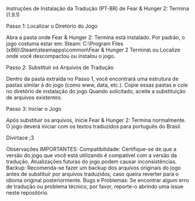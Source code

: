 Instruções de Instalação da Tradução (PT-BR) de Fear & Hunger 2: Termina (1.9.1)


Passo 1: Localizar o Diretório do Jogo

Abra a pasta onde Fear & Hunger 2: Termina está instalado. Por padrão, o jogo costuma estar em: Steam: C:\Program Files (x86)\Steam\steamapps\common\Fear & Hunger 2 Termina\ ou Localize onde você descompactou ou instalou o jogo.

Passo 2: Substituir os Arquivos de Tradução

Dentro da pasta extraída no Passo 1, você encontrará uma estrutura de pastas similar à do jogo (como www, data, etc.).
Copie essas pastas e cole no diretório de instalação do jogo
Quando solicitado, aceite a substituição de arquivos existentes.

Passo 3: Iniciar o Jogo

Após substituir os arquivos, inicie Fear & Hunger 2: Termina normalmente.
O jogo deverá iniciar com os textos traduzidos para português do Brasil.

Divirtace ;3


Observações IMPORTANTES:
Compatibilidade: Certifique-se de que a versão do jogo que você está utilizando é compatível com a versão da tradução. Atualizações futuras do jogo podem causar inconsistências.
Backup: Recomenda-se fazer um backup dos arquivos originais do jogo antes de substituir por arquivos traduzidos, caso queira reverter para o idioma original posteriormente.
Bugs e Problemas: Se encontrar algum erro de tradução ou problema técnico, por favor, reporte-o abrindo uma issue neste repositório.

